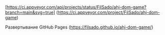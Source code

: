 [https://ci.appveyor.com/api/projects/status/FilSado/ahj-dom-game?branch=main&svg=true]
(https://ci.appveyor.com/project/FilSado/ahj-dom-game)

Развертывание GitHub Pages (https://filsado.github.io/ahj-dom-game/)
